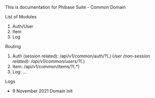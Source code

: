 This is documentation for Phibase Suite - Common Domain

List of Modules
1. Auth/User
2. Item
3. Log

Routing
1. Auth (session related): /api/v1/common/auth/?(.*)
   User (non-session related): /api/v1/common/users/?(.*)
2. Item: /api/v1/common/items/?(.*)
3. Log: ...

Logs
- 9 November 2021
    Domain init